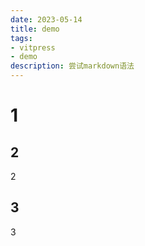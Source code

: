 ```yaml
---
date: 2023-05-14
title: demo
tags:
- vitpress
- demo
description: 尝试markdown语法
---
```

# 1
## 2
2

## 3
3
<Comment />
